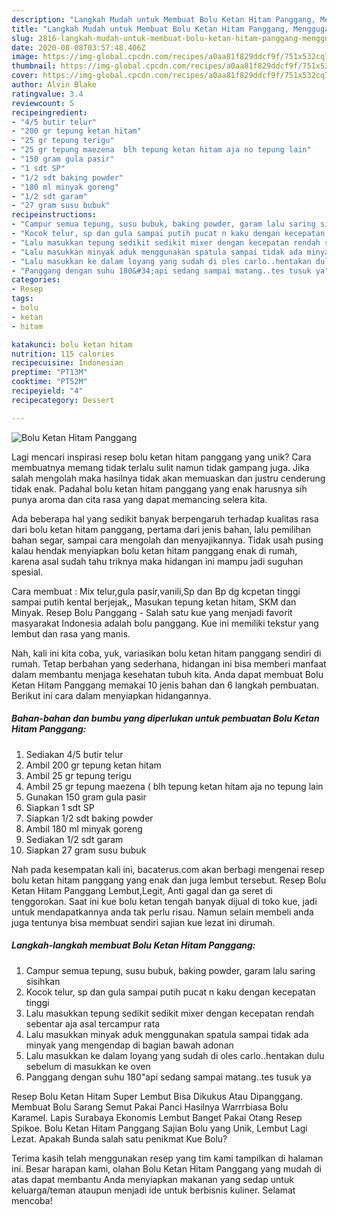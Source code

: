 ```yaml
---
description: "Langkah Mudah untuk Membuat Bolu Ketan Hitam Panggang, Menggugah Selera"
title: "Langkah Mudah untuk Membuat Bolu Ketan Hitam Panggang, Menggugah Selera"
slug: 2816-langkah-mudah-untuk-membuat-bolu-ketan-hitam-panggang-menggugah-selera
date: 2020-08-08T03:57:48.406Z
image: https://img-global.cpcdn.com/recipes/a0aa81f829ddcf9f/751x532cq70/bolu-ketan-hitam-panggang-foto-resep-utama.jpg
thumbnail: https://img-global.cpcdn.com/recipes/a0aa81f829ddcf9f/751x532cq70/bolu-ketan-hitam-panggang-foto-resep-utama.jpg
cover: https://img-global.cpcdn.com/recipes/a0aa81f829ddcf9f/751x532cq70/bolu-ketan-hitam-panggang-foto-resep-utama.jpg
author: Alvin Blake
ratingvalue: 3.4
reviewcount: 5
recipeingredient:
- "4/5 butir telur"
- "200 gr tepung ketan hitam"
- "25 gr tepung terigu"
- "25 gr tepung maezena  blh tepung ketan hitam aja no tepung lain"
- "150 gram gula pasir"
- "1 sdt SP"
- "1/2 sdt baking powder"
- "180 ml minyak goreng"
- "1/2 sdt garam"
- "27 gram susu bubuk"
recipeinstructions:
- "Campur semua tepung, susu bubuk, baking powder, garam lalu saring sisihkan"
- "Kocok telur, sp dan gula sampai putih pucat n kaku dengan kecepatan tinggi"
- "Lalu masukkan tepung sedikit sedikit mixer dengan kecepatan rendah sebentar aja asal tercampur rata"
- "Lalu masukkan minyak aduk menggunakan spatula sampai tidak ada minyak yang mengendap di bagian bawah adonan"
- "Lalu masukkan ke dalam loyang yang sudah di oles carlo..hentakan dulu sebelum di masukkan ke oven"
- "Panggang dengan suhu 180&#34;api sedang sampai matang..tes tusuk ya"
categories:
- Resep
tags:
- bolu
- ketan
- hitam

katakunci: bolu ketan hitam 
nutrition: 115 calories
recipecuisine: Indonesian
preptime: "PT13M"
cooktime: "PT52M"
recipeyield: "4"
recipecategory: Dessert

---
```



![Bolu Ketan Hitam Panggang](https://img-global.cpcdn.com/recipes/a0aa81f829ddcf9f/751x532cq70/bolu-ketan-hitam-panggang-foto-resep-utama.jpg)

Lagi mencari inspirasi resep bolu ketan hitam panggang yang unik? Cara membuatnya memang tidak terlalu sulit namun tidak gampang juga. Jika salah mengolah maka hasilnya tidak akan memuaskan dan justru cenderung tidak enak. Padahal bolu ketan hitam panggang yang enak harusnya sih punya aroma dan cita rasa yang dapat memancing selera kita.

Ada beberapa hal yang sedikit banyak berpengaruh terhadap kualitas rasa dari bolu ketan hitam panggang, pertama dari jenis bahan, lalu pemilihan bahan segar, sampai cara mengolah dan menyajikannya. Tidak usah pusing kalau hendak menyiapkan bolu ketan hitam panggang enak di rumah, karena asal sudah tahu triknya maka hidangan ini mampu jadi suguhan spesial.

Cara membuat : Mix telur,gula pasir,vanili,Sp dan Bp dg kcpetan tinggi sampai putih kental berjejak,, Masukan tepung ketan hitam, SKM dan Minyak. Resep Bolu Panggang - Salah satu kue yang menjadi favorit masyarakat Indonesia adalah bolu panggang. Kue ini memiliki tekstur yang lembut dan rasa yang manis.


Nah, kali ini kita coba, yuk, variasikan bolu ketan hitam panggang sendiri di rumah. Tetap berbahan yang sederhana, hidangan ini bisa memberi manfaat dalam membantu menjaga kesehatan tubuh kita. Anda dapat membuat Bolu Ketan Hitam Panggang memakai 10 jenis bahan dan 6 langkah pembuatan. Berikut ini cara dalam menyiapkan hidangannya.

<!--inarticleads1-->

##### Bahan-bahan dan bumbu yang diperlukan untuk pembuatan Bolu Ketan Hitam Panggang:

1. Sediakan 4/5 butir telur
1. Ambil 200 gr tepung ketan hitam
1. Ambil 25 gr tepung terigu
1. Ambil 25 gr tepung maezena ( blh tepung ketan hitam aja no tepung lain
1. Gunakan 150 gram gula pasir
1. Siapkan 1 sdt SP
1. Siapkan 1/2 sdt baking powder
1. Ambil 180 ml minyak goreng
1. Sediakan 1/2 sdt garam
1. Siapkan 27 gram susu bubuk


Nah pada kesempatan kali ini, bacaterus.com akan berbagi mengenai resep bolu ketan hitam panggang yang enak dan juga lembut tersebut. Resep Bolu Ketan Hitam Panggang Lembut,Legit, Anti gagal dan ga seret di tenggorokan. Saat ini kue bolu ketan tengah banyak dijual di toko kue, jadi untuk mendapatkannya anda tak perlu risau. Namun selain membeli anda juga tentunya bisa membuat sendiri sajian kue lezat ini dirumah. 

<!--inarticleads2-->

##### Langkah-langkah membuat Bolu Ketan Hitam Panggang:

1. Campur semua tepung, susu bubuk, baking powder, garam lalu saring sisihkan
1. Kocok telur, sp dan gula sampai putih pucat n kaku dengan kecepatan tinggi
1. Lalu masukkan tepung sedikit sedikit mixer dengan kecepatan rendah sebentar aja asal tercampur rata
1. Lalu masukkan minyak aduk menggunakan spatula sampai tidak ada minyak yang mengendap di bagian bawah adonan
1. Lalu masukkan ke dalam loyang yang sudah di oles carlo..hentakan dulu sebelum di masukkan ke oven
1. Panggang dengan suhu 180&#34;api sedang sampai matang..tes tusuk ya


Resep Bolu Ketan Hitam Super Lembut Bisa Dikukus Atau Dipanggang. Membuat Bolu Sarang Semut Pakai Panci Hasilnya Warrrbiasa Bolu Karamel. Lapis Surabaya Ekonomis Lembut Banget Pakai Otang Resep Spikoe. Bolu Ketan Hitam Panggang Sajian Bolu yang Unik, Lembut Lagi Lezat. Apakah Bunda salah satu penikmat Kue Bolu? 

Terima kasih telah menggunakan resep yang tim kami tampilkan di halaman ini. Besar harapan kami, olahan Bolu Ketan Hitam Panggang yang mudah di atas dapat membantu Anda menyiapkan makanan yang sedap untuk keluarga/teman ataupun menjadi ide untuk berbisnis kuliner. Selamat mencoba!

